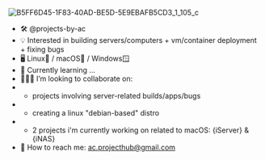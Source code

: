 
![B5FF6D45-1F83-40AD-BE5D-5E9EBAFB5CD3_1_105_c](https://github.com/projects-by-ac/projects-by-ac/assets/172689188/077b6eed-6eea-4037-8c25-3728b27f0555)

- 🛠️ @projects-by-ac
- 💡 Interested in building servers/computers + vm/container deployment + fixing bugs
- 🖥️ Linux🐧 / macOS🍏 / Windows🪟
- 🌱 Currently learning ...
- 👨🏻‍💻 I’m looking to collaborate on:
- - projects involving server-related builds/apps/bugs
- - creating a linux "debian-based" distro
- - 2 projects i'm currently working on related to macOS: {iServer} & {iNAS}
- 📨 How to reach me: ac.projecthub@gmail.com

<!---
projects-by-ac/projects-by-ac is a ✨ special ✨ repository because its `README.md` (this file) appears on your GitHub profile.
You can click the Preview link to take a look at your changes.
--->
